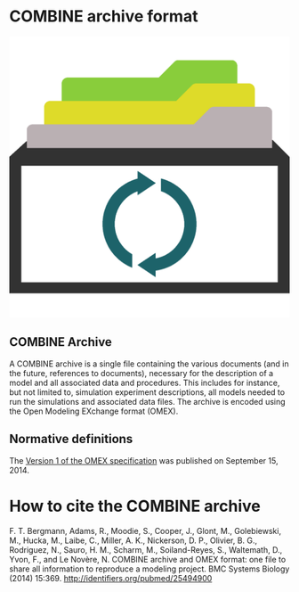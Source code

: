 # COMBINE archive format

![COMBINE archive logo](./files/omex.png) 

## COMBINE Archive 
A COMBINE archive is a single file containing the various documents (and in the future, references to documents), necessary for the description of a model and all associated data and procedures. This includes for instance, but not limited to, simulation experiment descriptions, all models needed to run the simulations and associated data files. The archive is encoded using the Open Modeling EXchange format (OMEX).

## Normative definitions
The [Version 1 of the OMEX specification](./files/omex.version-1) was published on September 15, 2014.


# How to cite the COMBINE archive
F. T. Bergmann, Adams, R., Moodie, S., Cooper, J., Glont, M., Golebiewski, M., Hucka, M., Laibe, C., Miller, A. K., Nickerson, D. P., Olivier, B. G., Rodriguez, N., Sauro, H. M., Scharm, M., Soiland-Reyes, S., Waltemath, D., Yvon, F., and Le Novère, N. COMBINE archive and OMEX format: one file to share all information to reproduce a modeling project. BMC Systems Biology (2014) 15:369. http://identifiers.org/pubmed/25494900